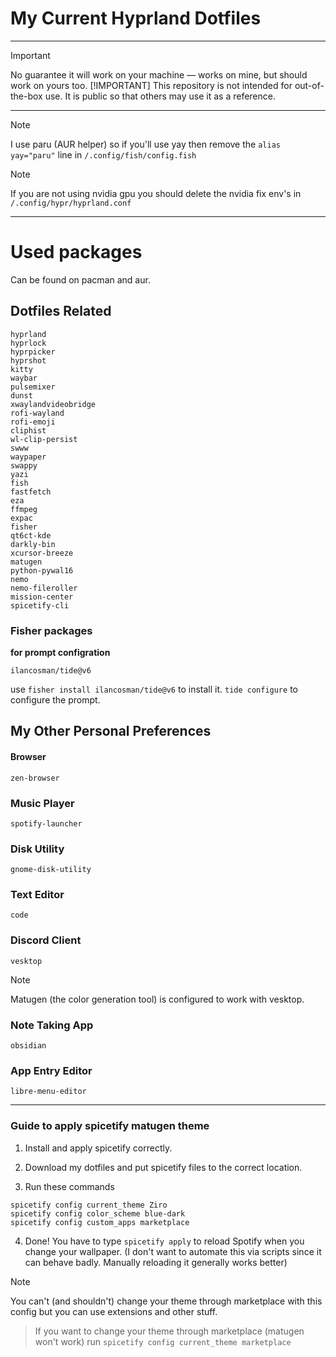 # My Current Hyprland Dotfiles
---

> [!IMPORTANT]  
> No guarantee it will work on your machine — works on mine, but should work on yours too.
> [!IMPORTANT]
> This repository is not intended for out-of-the-box use. It is public so that others may use it as a reference.
---

> [!NOTE]
> I use paru (AUR helper) so if you'll use yay then remove the ``alias yay="paru"`` line in ``/.config/fish/config.fish``

> [!NOTE]
> If you are not using nvidia gpu you should delete the nvidia fix env's in ``/.config/hypr/hyprland.conf``

---

# Used packages
Can be found on pacman and aur.

## Dotfiles Related

```
hyprland
hyprlock
hyprpicker
hyprshot
kitty
waybar
pulsemixer
dunst
xwaylandvideobridge
rofi-wayland
rofi-emoji
cliphist
wl-clip-persist
swww
waypaper
swappy
yazi
fish
fastfetch
eza
ffmpeg
expac
fisher
qt6ct-kde
darkly-bin
xcursor-breeze
matugen
python-pywal16
nemo
nemo-fileroller
mission-center
spicetify-cli
```
### Fisher packages
**for prompt configration**
```
ilancosman/tide@v6
```
use ``fisher install ilancosman/tide@v6`` to install it. ``tide configure`` to configure the prompt.

## My Other Personal Preferences
#### Browser
```
zen-browser
```
### Music Player
```
spotify-launcher
```
### Disk Utility
```
gnome-disk-utility
```
### Text Editor
```
code
```
### Discord Client
```
vesktop
```
> [!NOTE]
> Matugen (the color generation tool) is configured to work with vesktop.
### Note Taking App
```
obsidian
```
### App Entry Editor
```
libre-menu-editor
```

----

### Guide to apply spicetify matugen theme

1. Install and apply spicetify correctly.

2. Download my dotfiles and put spicetify files to the correct location.

3. Run these commands

```
spicetify config current_theme Ziro
spicetify config color_scheme blue-dark
spicetify config custom_apps marketplace
```

4. Done! You have to type ``spicetify apply`` to reload Spotify when you change your wallpaper. (I don't want to automate this via scripts since it can behave badly. Manually reloading it generally works better)

> [!NOTE]
> You can't (and shouldn't) change your theme through marketplace with this config but you can use extensions and other stuff.

> If you want to change your theme through marketplace (matugen won't work) run ``spicetify config current_theme marketplace``
